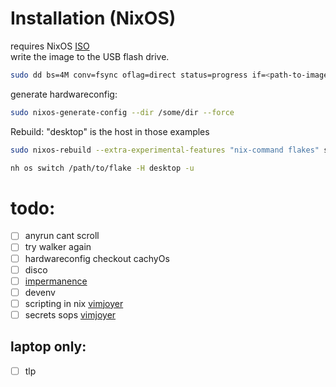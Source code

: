# Installation (NixOS)
requires NixOS [ISO](https://nixos.org/download/#nixos-iso)  
write the image to the USB flash drive.
```bash
sudo dd bs=4M conv=fsync oflag=direct status=progress if=<path-to-image> of=/dev/sdX
```
generate hardwareconfig:
```bash
sudo nixos-generate-config --dir /some/dir --force
```
Rebuild: "desktop" is the host in those examples
```bash
sudo nixos-rebuild --extra-experimental-features "nix-command flakes" switch --flake github:zimtechmeister/flocke#desktop
```
```bash
nh os switch /path/to/flake -H desktop -u
```

# todo:
- [ ] anyrun cant scroll
- [ ] try walker again
- [ ] hardwareconfig checkout cachyOs
- [ ] disco
- [ ] [impermanence](https://github.com/nix-community/impermanence)
- [ ] devenv
- [ ] scripting in nix [vimjoyer](https://www.youtube.com/watch?v=qRE6kf30u4g)
- [ ] secrets sops [vimjoyer](https://www.youtube.com/watch?v=G5f6GC7SnhU)
## laptop only:
- [ ] tlp
